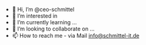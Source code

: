 - 👋 Hi, I’m @ceo-schmittel
- 👀 I’m interested in 
- 🌱 I’m currently learning ...
- 💞️ I’m looking to collaborate on ...
- 📫 How to reach me - via Mail info@schmittel-it.de

<!---
ceo-schmittel/ceo-schmittel is a ✨ special ✨ repository because its `README.md` (this file) appears on your GitHub profile.
You can click the Preview link to take a look at your changes.
--->
